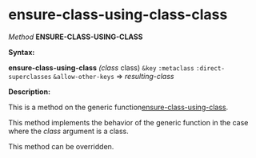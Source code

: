 ensure-class-using-class-class
==============================

*Method* **ENSURE-CLASS-USING-CLASS**

**Syntax:**

**ensure-class-using-class** *(class* class) `&key` `:metaclass` `:direct-superclasses` `&allow-other-keys` => *resulting-class*

**Description:**

This is a method on the generic function[ensure-class-using-class](/docs/meta-object-protocol/ensure-class-using-class).

This method implements the behavior of the generic function in the case where the *class* argument is a class.

This method can be overridden.

